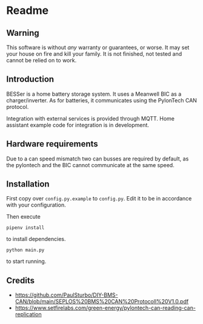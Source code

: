 Readme
======
Warning
-------
This software is without *any* warranty or guarantees, or worse. It may set your house on fire and kill your family. It is not finished, not tested and cannot be relied on to work.

Introduction
------------
BESSer is a home battery storage system. It uses a Meanwell BIC as a charger/inverter. As for batteries, it communicates using the PylonTech CAN protocol. 

Integration with external services is provided through MQTT. Home assistant example code for integration is in development. 

Hardware requirements
---------------------
Due to a can speed mismatch two can busses are required by default, as the pylontech and the BIC cannot communicate at the same speed. 

Installation
------------
First copy over ```config.py.example``` to ```config.py```. Edit it to be in accordance with your configuration.

Then execute 

```pipenv install```

to install dependencies.

```python main.py``` 

to start running. 


Credits
-------
- https://github.com/PaulSturbo/DIY-BMS-CAN/blob/main/SEPLOS%20BMS%20CAN%20Protocoll%20V1.0.pdf
- https://www.setfirelabs.com/green-energy/pylontech-can-reading-can-replication
